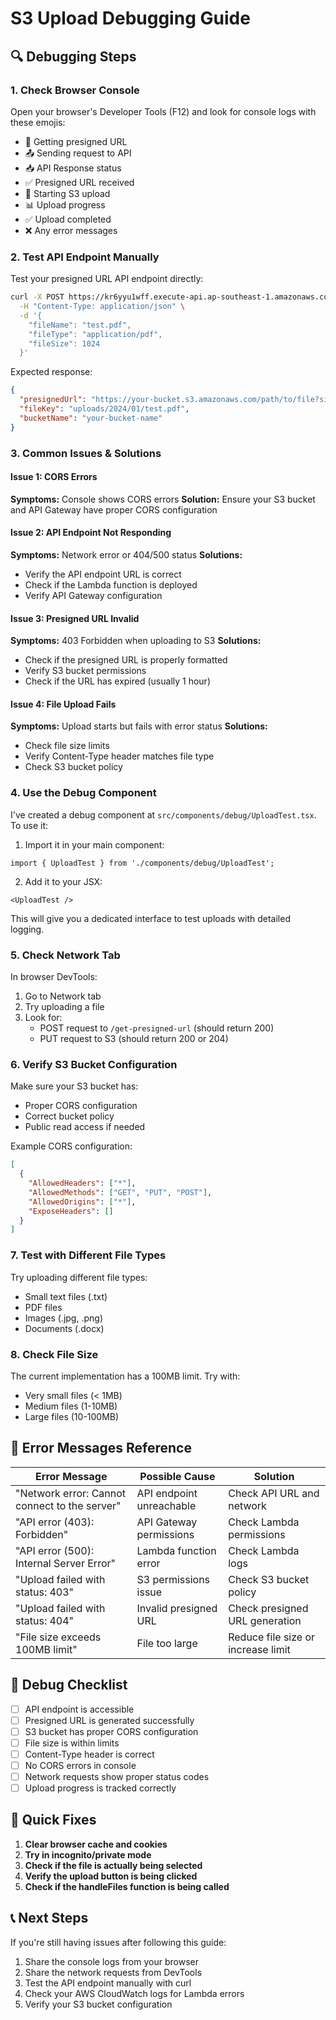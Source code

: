 # S3 Upload Debugging Guide

## 🔍 Debugging Steps

### 1. **Check Browser Console**
Open your browser's Developer Tools (F12) and look for console logs with these emojis:
- 🔗 Getting presigned URL
- 📤 Sending request to API
- 📥 API Response status
- ✅ Presigned URL received
- 🚀 Starting S3 upload
- 📊 Upload progress
- ✅ Upload completed
- ❌ Any error messages

### 2. **Test API Endpoint Manually**
Test your presigned URL API endpoint directly:

```bash
curl -X POST https://kr6yyu1wff.execute-api.ap-southeast-1.amazonaws.com/prod/get-presigned-url \
  -H "Content-Type: application/json" \
  -d '{
    "fileName": "test.pdf",
    "fileType": "application/pdf",
    "fileSize": 1024
  }'
```

Expected response:
```json
{
  "presignedUrl": "https://your-bucket.s3.amazonaws.com/path/to/file?signature=...",
  "fileKey": "uploads/2024/01/test.pdf",
  "bucketName": "your-bucket-name"
}
```

### 3. **Common Issues & Solutions**

#### **Issue 1: CORS Errors**
**Symptoms:** Console shows CORS errors
**Solution:** Ensure your S3 bucket and API Gateway have proper CORS configuration

#### **Issue 2: API Endpoint Not Responding**
**Symptoms:** Network error or 404/500 status
**Solutions:**
- Verify the API endpoint URL is correct
- Check if the Lambda function is deployed
- Verify API Gateway configuration

#### **Issue 3: Presigned URL Invalid**
**Symptoms:** 403 Forbidden when uploading to S3
**Solutions:**
- Check if the presigned URL is properly formatted
- Verify S3 bucket permissions
- Check if the URL has expired (usually 1 hour)

#### **Issue 4: File Upload Fails**
**Symptoms:** Upload starts but fails with error status
**Solutions:**
- Check file size limits
- Verify Content-Type header matches file type
- Check S3 bucket policy

### 4. **Use the Debug Component**

I've created a debug component at `src/components/debug/UploadTest.tsx`. To use it:

1. Import it in your main component:
```tsx
import { UploadTest } from './components/debug/UploadTest';
```

2. Add it to your JSX:
```tsx
<UploadTest />
```

This will give you a dedicated interface to test uploads with detailed logging.

### 5. **Check Network Tab**

In browser DevTools:
1. Go to Network tab
2. Try uploading a file
3. Look for:
   - POST request to `/get-presigned-url` (should return 200)
   - PUT request to S3 (should return 200 or 204)

### 6. **Verify S3 Bucket Configuration**

Make sure your S3 bucket has:
- Proper CORS configuration
- Correct bucket policy
- Public read access if needed

Example CORS configuration:
```json
[
  {
    "AllowedHeaders": ["*"],
    "AllowedMethods": ["GET", "PUT", "POST"],
    "AllowedOrigins": ["*"],
    "ExposeHeaders": []
  }
]
```

### 7. **Test with Different File Types**

Try uploading different file types:
- Small text files (.txt)
- PDF files
- Images (.jpg, .png)
- Documents (.docx)

### 8. **Check File Size**

The current implementation has a 100MB limit. Try with:
- Very small files (< 1MB)
- Medium files (1-10MB)
- Large files (10-100MB)

## 🚨 Error Messages Reference

| Error Message | Possible Cause | Solution |
|---------------|----------------|----------|
| "Network error: Cannot connect to the server" | API endpoint unreachable | Check API URL and network |
| "API error (403): Forbidden" | API Gateway permissions | Check Lambda permissions |
| "API error (500): Internal Server Error" | Lambda function error | Check Lambda logs |
| "Upload failed with status: 403" | S3 permissions issue | Check S3 bucket policy |
| "Upload failed with status: 404" | Invalid presigned URL | Check presigned URL generation |
| "File size exceeds 100MB limit" | File too large | Reduce file size or increase limit |

## 📝 Debug Checklist

- [ ] API endpoint is accessible
- [ ] Presigned URL is generated successfully
- [ ] S3 bucket has proper CORS configuration
- [ ] File size is within limits
- [ ] Content-Type header is correct
- [ ] No CORS errors in console
- [ ] Network requests show proper status codes
- [ ] Upload progress is tracked correctly

## 🔧 Quick Fixes

1. **Clear browser cache and cookies**
2. **Try in incognito/private mode**
3. **Check if the file is actually being selected**
4. **Verify the upload button is being clicked**
5. **Check if the handleFiles function is being called**

## 📞 Next Steps

If you're still having issues after following this guide:

1. Share the console logs from your browser
2. Share the network requests from DevTools
3. Test the API endpoint manually with curl
4. Check your AWS CloudWatch logs for Lambda errors
5. Verify your S3 bucket configuration
